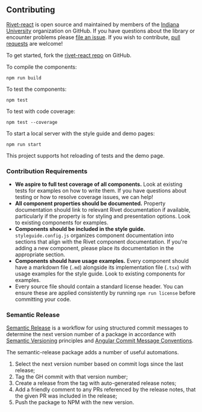 ## Contributing

[Rivet-react](https://github.com/indiana-university/rivet-react/) is open source and maintained by members of the [Indiana University](https://github.com/indiana-university) organization on GitHub. If you have questions about the library or encounter problems please [file an issue](https://github.com/indiana-university/rivet-react/issues). If you wish to contribute, [pull requests](https://help.github.com/articles/about-pull-requests/) are welcome!

To get started, fork the [rivet-react repo](https://github.com/indiana-university/rivet-react/) on GitHub.

To compile the components:

```shell
npm run build
```

To test the components:

```shell
npm test
```

To test with code coverage:

```shell
npm test --coverage
```

To start a local server with the style guide and demo pages:

```shell
npm run start
```

This project supports hot reloading of tests and the demo page.

### Contribution Requirements

- **We aspire to full test coverage of all components.** Look at existing tests for examples on how to write them. If you have questions about testing or how to resolve coverage issues, we can help!
- **All component properties should be documented.** Property documentation should link to relevant Rivet documentation if available, particularly if the property is for styling and presentation options. Look to existing components for examples.
- **Components should be included in the style guide.** `styleguide.config.js` organizes component documentation into sections that align with the Rivet component documentation. If you're adding a new component, please place its documentation in the appropriate section.
- **Components should have usage examples.** Every component should have a markdown file (`.md`) alongside its implementation file (`.tsx`) with usage examples for the style guide. Look to existing components for examples.
- Every source file should contain a standard license header. You can ensure these are applied consistently by running `npm run license` before committing your code.

### Semantic Release

[Semantic Release](https://github.com/semantic-release/semantic-release) is a workflow for using structured commit messages to determine the next version number of a package in accordance with [Semantic Versioning](https://semver.org/) principles and [Angular Commit Message Conventions](https://github.com/angular/angular.js/blob/master/DEVELOPERS.md#-git-commit-guidelines).

The semantic-release package adds a number of useful automations.

1. Select the next version number based on commit logs since the last release;
2. Tag the GH commit with that version number;
3. Create a release from the tag with auto-generated release notes;
4. Add a friendly comment to any PRs referenced by the release notes, that the given PR was included in the release;
5. Push the package to NPM with the new version.
